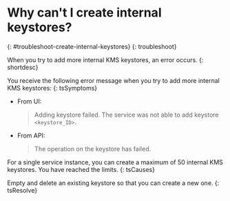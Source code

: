 # Why can't I create internal keystores?
{: #troubleshoot-create-internal-keystores}
{: troubleshoot}

When you try to add more internal KMS keystores, an error occurs.
{: shortdesc}

You receive the following error message when you try to add more internal KMS keystores:
{: tsSymptoms}

- From UI:

    > Adding keystore failed. The service was not able to add keystore `<keystore_ID>`.

- From API:

    > The operation on the keystore has failed. 
    
For a single service instance, you can create a maximum of 50 internal KMS keystores. You have reached the limits.
{: tsCauses}

Empty and delete an existing keystore so that you can create a new one.
{: tsResolve}
